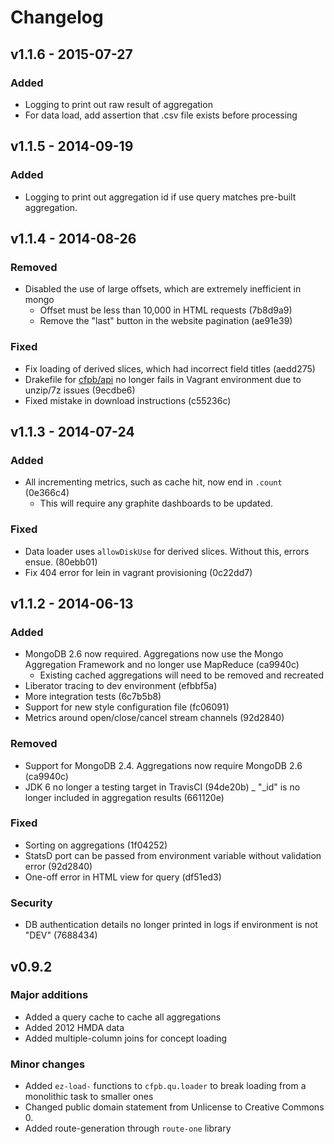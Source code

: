 # Changelog
## v1.1.6 - 2015-07-27

### Added

 - Logging to print out raw result of aggregation
 - For data load, add assertion that .csv file exists before processing
 
## v1.1.5 - 2014-09-19

### Added

 - Logging to print out aggregation id if use query matches pre-built aggregation. 

## v1.1.4 - 2014-08-26

### Removed

 - Disabled the use of large offsets, which are extremely inefficient in mongo
   - Offset must be less than 10,000 in HTML requests (7b8d9a9)
   - Remove the "last" button in the website pagination (ae91e39)

### Fixed

 - Fix loading of derived slices, which had incorrect field titles (aedd275)
 - Drakefile for [cfpb/api](https://github.com/cfpb/api) no longer fails in Vagrant environment due to unzip/7z issues (9ecdbe6)
 - Fixed mistake in download instructions (c55236c)

## v1.1.3 - 2014-07-24

### Added

 - All incrementing metrics, such as cache hit, now end in `.count` (0e366c4)
   - This will require any graphite dashboards to be updated.

### Fixed

 - Data loader uses `allowDiskUse` for derived slices. Without this, errors ensue. (80ebb01)
 - Fix 404 error for lein in vagrant provisioning (0c22dd7)

## v1.1.2 - 2014-06-13

### Added
 - MongoDB 2.6 now required. Aggregations now use the Mongo Aggregation Framework and no longer use MapReduce (ca9940c)
    - Existing cached aggregations will need to be removed and recreated
 - Liberator tracing to dev environment (efbbf5a)
 - More integration tests (6c7b5b8)
 - Support for new style configuration file (fc06091)
 - Metrics around open/close/cancel stream channels (92d2840)


### Removed
 - Support for MongoDB 2.4. Aggregations now require MongoDB 2.6 (ca9940c)
 - JDK 6 no longer a testing target in TravisCI (94de20b)
 _ "_id" is no longer included in aggregation results (661120e)

### Fixed

 - Sorting on aggregations (1f04252)
 - StatsD port can be passed from environment variable without validation error (92d2840)
 - One-off error in HTML view for query (df51ed3)

### Security

 - DB authentication details no longer printed in logs if environment is not "DEV" (7688434)


## v0.9.2

### Major additions

* Added a query cache to cache all aggregations
* Added 2012 HMDA data
* Added multiple-column joins for concept loading

### Minor changes

* Added `ez-load-` functions to `cfpb.qu.loader` to break loading from a monolithic task to smaller ones
* Changed public domain statement from Unlicense to Creative Commons 0.
* Added route-generation through `route-one` library
